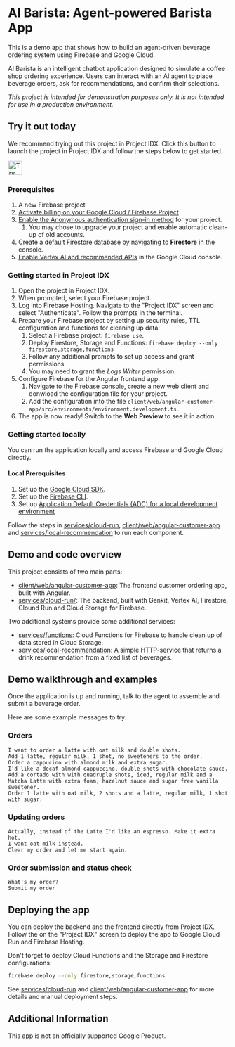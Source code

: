 # AI Barista: Agent-powered Barista App

This is a demo app that shows how to build an agent-driven beverage ordering system using Firebase and Google Cloud.

AI Barista is an intelligent chatbot application designed to simulate a coffee shop ordering experience. Users can interact with an AI agent to place beverage orders, ask for recommendations, and confirm their selections.

*This project is intended for demonstration purposes only. It is not
intended for use in a production environment.*

## Try it out today

We recommend trying out this project in Project IDX. Click this button to launch the project in Project IDX and follow the steps below to get started.

<a href="https://idx.google.com/import?url=https%3A%2F%2Fgithub.com%2FFirebaseExtended%2Fsolution-ai-barista">
  <picture>
    <source
      media="(prefers-color-scheme: dark)"
      srcset="https://cdn.idx.dev/btn/try_dark_32.svg">
    <source
      media="(prefers-color-scheme: light)"
      srcset="https://cdn.idx.dev/btn/try_light_32.svg">
    <img
      height="32"
      alt="Try in IDX"
      src="https://cdn.idx.dev/btn/try_purple_32.svg">
  </picture>
</a>

### Prerequisites

1. A new Firebase project
1. [Activate billing on your Google Cloud / Firebase Project](https://console.cloud.google.com/billing/linkedaccount?project=_)
1. [Enable the Anonymous authentication sign-in method](https://firebase.google.com/docs/auth/web/anonymous-auth#before-you-begin) for your project.
   1. You may chose to upgrade your project and enable automatic clean-up of old accounts.
1. Create a default Firestore database by navigating to **Firestore** in the console.
1. [Enable Vertex AI and recommended APIs](https://console.cloud.google.com/vertex-ai) in the Google Cloud console.

### Getting started in Project IDX

1. Open the project in Project IDX.
1. When prompted, select your Firebase project.
1. Log into Firebase Hosting. Navigate to the "Project IDX" screen and select "Authenticate". Follow the prompts in the terminal.
1. Prepare your Firebase project by setting up security rules, TTL configuration and functions for cleaning up data:
   1. Select a Firebase project: `firebase use`.
   2. Deploy Firestore, Storage and Functions: `firebase deploy --only firestore,storage,functions`
   3. Follow any additional prompts to set up access and grant permissions.
   4. You may need to grant the *Logs Writer* permission.
1. Configure Firebase for the Angular frontend app.
   1. Navigate to the Firebase console, create a new web client and donwload the configuration file for your project.
   1. Add the configuration into the file `client/web/angular-customer-app/src/environments/environment.development.ts`.
1. The app is now ready! Switch to the **Web Preview** to see it in action.

### Getting started locally

You can run the application locally and access Firebase and Google Cloud directly.

#### Local Prerequisites

1. Set up the [Google Cloud SDK](https://cloud.google.com/sdk/docs/install-sdk).
1. Set up the [Firebase CLI](https://firebase.google.com/docs/cli).
1. Set up [Application Default Credentials (ADC) for a local development environment](https://cloud.google.com/docs/authentication/set-up-adc-local-dev-environment)

Follow the steps in [services/cloud-run](services/cloud-run), [client/web/angular-customer-app](client/web/angular-customer-app) and [services/local-recommendation](services/local-recommendation) to run each component.

## Demo and code overview

This project consists of two main parts:

* [client/web/angular-customer-app](client/web/angular-customer-app/): The frontend customer ordering app, built with Angular.
* [services/cloud-run/](services/cloud-run/): The backend, built with Genkit, Vertex AI, Firestore, Clound Run and Cloud Storage for Firebase.

Two additional systems provide some additional services:

* [services/functions](services/functions/): Cloud Functions for Firebase to handle clean up of data stored in Cloud Storage.
* [services/local-recommendation](services/local-recommendation/): A simple HTTP-service that returns a drink recommendation from a fixed list of beverages.

## Demo walkthrough and examples

Once the application is up and running, talk to the agent to assemble and submit a beverage order.

Here are some example messages to try.

### Orders

```text
I want to order a latte with oat milk and double shots.
Add 1 latte, regular milk, 1 shot, no sweeteners to the order.
Order a cappucino with almond milk and extra sugar.
I'd like a decaf almond cappuccino, double shots with chocolate sauce.
Add a cortado with with quadruple shots, iced, regular milk and a Matcha Latte with extra foam, hazelnut sauce and sugar free vanilla sweetener.
Order 1 latte with oat milk, 2 shots and a latte, regular milk, 1 shot with sugar.
```

### Updating orders

```text
Actually, instead of the Latte I'd like an espresso. Make it extra hot.
I want oat milk instead.
Clear my order and let me start again.
```

### Order submission and status check

```text
What's my order?
Submit my order
```

## Deploying the app

You can deploy the backend and the frontend directly from Project IDX. Follow the on the "Project IDX" screen to deploy the app to Google Cloud Run and Firebase Hosting.

Don't forget to deploy Cloud Functions and the Storage and Firestore configurations:

```bash
firebase deploy --only firestore,storage,functions
```

See [services/cloud-run](services/cloud-run) and [client/web/angular-customer-app](client/web/angular-customer-app) for more details and manual deployment steps.

## Additional Information

This app is not an officially supported Google Product.
